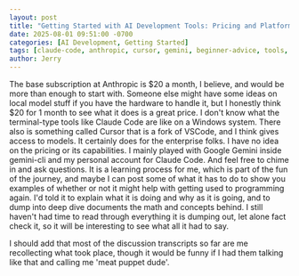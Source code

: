 ```yaml
---
layout: post
title: "Getting Started with AI Development Tools: Pricing and Platform Options"
date: 2025-08-01 09:51:00 -0700
categories: [AI Development, Getting Started]
tags: [claude-code, anthropic, cursor, gemini, beginner-advice, tools, pricing]
author: Jerry
---
```


The base subscription at Anthropic is $20 a month, I believe, and would be more than enough to start with. Someone else might have some ideas on local model stuff if you have the hardware to handle it, but I honestly think $20 for 1 month to see what it does is a great price. I don't know what the terminal-type tools like Claude Code are like on a Windows system. There also is something called Cursor that is a fork of VSCode, and I think gives access to models. It certainly does for the enterprise folks. I have no idea on the pricing or its capabilities. I mainly played with Google Gemini inside gemini-cli and my personal account for Claude Code. And feel free to chime in and ask questions. It is a learning process for me, which is part of the fun of the journey, and maybe I can post some of what it has to do to show you examples of whether or not it might help with getting used to programming again. I'd told it to explain what it is doing and why as it is going, and to dump into deep dive documents the math and concepts behind. I still haven't had time to read through everything it is dumping out, let alone fact check it, so it will be interesting to see what all it had to say.

I should add that most of the discussion transcripts so far are me recollecting what took place, though it would be funny if I had them talking like that and calling me 'meat puppet dude'.